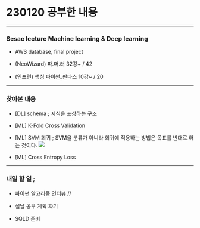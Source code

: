 # 230120 공부한 내용

---

### Sesac lecture Machine learning & Deep learning

- AWS database, final project

- (NeoWizard) 파.머.러 32강~ / 42

- (인프런) 핵심 파이썬\_판다스 10강~ / 20

---

### 찾아본 내용

- [DL] schema ; 지식을 표상하는 구조

- [ML] K-Fold Cross Validation

- [ML] SVM 회귀 ; SVM을 분류가 아니라 회귀에 적용하는 방법은 목표를 반대로 하는 것이다.
  ![](https://img1.daumcdn.net/thumb/R1280x0/?scode=mtistory2&fname=https%3A%2F%2Fblog.kakaocdn.net%2Fdn%2FWt5I4%2Fbtq5lxLY5Fp%2FIqpd9T8r8aL5VUk3Upwl00%2Fimg.png)

- [ML] Cross Entropy Loss

---

### 내일 할 일 ;

- 파이썬 알고리즘 인터뷰 //

- 설날 공부 계획 짜기

- SQLD 준비
